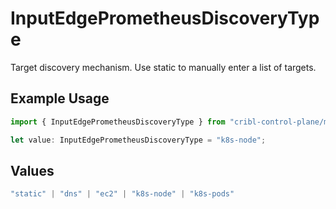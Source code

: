 # InputEdgePrometheusDiscoveryType

Target discovery mechanism. Use static to manually enter a list of targets.

## Example Usage

```typescript
import { InputEdgePrometheusDiscoveryType } from "cribl-control-plane/models";

let value: InputEdgePrometheusDiscoveryType = "k8s-node";
```

## Values

```typescript
"static" | "dns" | "ec2" | "k8s-node" | "k8s-pods"
```